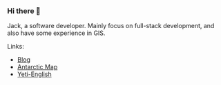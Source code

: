 ### Hi there 👋

Jack, a software developer. Mainly focus on full-stack development, and also have some experience in GIS.

Links:

* [Blog](https://freeyeti.net)
* [Antarctic Map](https://antarctic.freeyeti.net/)
* [Yeti-English](https://yetien.com)
